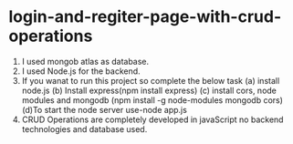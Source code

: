 # login-and-regiter-page-with-crud-operations
1. I used mongob atlas as database.
2. I used Node.js for the backend.
3. If you wanat to run this project so complete the below task
(a) install node.js
(b) Install express(npm install express)
(c) install cors, node modules and mongodb (npm install -g node-modules mongodb cors)
(d)To start the node server use-node app.js
4. CRUD Operations are completely developed in javaScript no backend technologies and database used.
